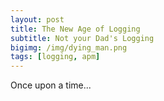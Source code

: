 ```yaml
---
layout: post
title: The New Age of Logging
subtitle: Not your Dad's Logging
bigimg: /img/dying_man.png
tags: [logging, apm]
---
```


Once upon a time...
